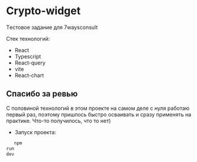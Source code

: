 # Crypto-widget

Tестовое задание для 7waysconsult

Стек технологий:

- React
- Typescript
- React-query
- vite
- React-chart

## Спасибо за  ревью

С половиной технологий в этом проекте на самом деле с нуля работаю первый раз,
поэтому пришлось быстро осваивать и сразу применять на практике.
Что-то получилось, что то нет)

- Запуск проекта:

```js
   npm
run
dev
```

